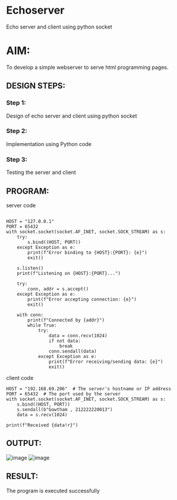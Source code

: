 # Echoserver
Echo server and client using python socket

# AIM:

To develop a simple webserver to serve html programming pages.

## DESIGN STEPS:

### Step 1:

Design of echo server and client using python socket

### Step 2:

Implementation using Python code

### Step 3:

Testing the server and client 

## PROGRAM:
server code
```import socket

HOST = "127.0.0.1"  
PORT = 65432 
with socket.socket(socket.AF_INET, socket.SOCK_STREAM) as s:
    try:
        s.bind((HOST, PORT))
    except Exception as e:
        print(f"Error binding to {HOST}:{PORT}: {e}")
        exit()
    
    s.listen()
    print(f"Listening on {HOST}:{PORT}...")

    try:
        conn, addr = s.accept()
    except Exception as e:
        print(f"Error accepting connection: {e}")
        exit()

    with conn:
        print(f"Connected by {addr}")
        while True:
            try:
                data = conn.recv(1024)
                if not data:
                    break
                conn.sendall(data)
            except Exception as e:
                print(f"Error receiving/sending data: {e}")
                exit()
```
client code

```import socket
HOST = "192.168.69.206"  # The server's hostname or IP address
PORT = 65432  # The port used by the server
with socket.socket(socket.AF_INET, socket.SOCK_STREAM) as s:
    s.bind((HOST, PORT))
    s.sendall(b"Gowtham , 212222220013")
    data = s.recv(1024)

print(f"Received {data!r}")
```

## OUTPUT:
![image](https://github.com/user-attachments/assets/225e21f8-af1f-4d31-8e16-df27c39f9355)
![image](https://github.com/user-attachments/assets/dc04eaaf-e1e5-4138-95c2-7a145c3ced68)

## RESULT:
The program is executed successfully
